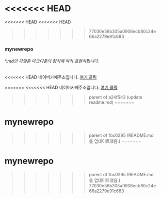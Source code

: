 <<<<<<< HEAD
=======
<<<<<<< HEAD
<<<<<<< HEAD
>>>>>>> 77030e58b305a0908ecb80c24e66a2279e91c683
### mynewrepo
###### *.md인 파일은 마크다운의 형식에 따라 표현이됩니다.

<<<<<<< HEAD
네이버카페주소입니다. [여기 클릭](https://cafe.naver.com/kopochangwon "폴리텍창원캠퍼스")  

=======
<<<<<<< HEAD
네이버카페주소입니다. [여기 클릭](https://cafe.naver.com/kopichangwon "폴리텍창원캠퍼스")
>>>>>>> parent of a24f543 (update readme.md)
=======
# mynewrepo
>>>>>>> parent of 1bc0295 (README.md를 업데이트했음.)
=======
# mynewrepo
>>>>>>> parent of 1bc0295 (README.md를 업데이트했음.)
>>>>>>> 77030e58b305a0908ecb80c24e66a2279e91c683
